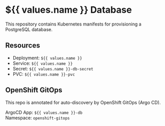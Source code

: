 # ${{ values.name }} Database

This repository contains Kubernetes manifests for provisioning a PostgreSQL database.

## Resources
- Deployment: `${{ values.name }}`
- Service: `${{ values.name }}`
- Secret: `${{ values.name }}-db-secret`
- PVC: `${{ values.name }}-pvc`

## OpenShift GitOps
This repo is annotated for auto-discovery by OpenShift GitOps (Argo CD).

ArgoCD App: `${{ values.name }}-db`  
Namespace: `openshift-gitops`
